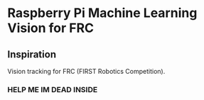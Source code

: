 # Raspberry Pi Machine Learning Vision for FRC

## Inspiration 
Vision tracking for FRC (FIRST Robotics Competition).

### HELP ME IM DEAD INSIDE
